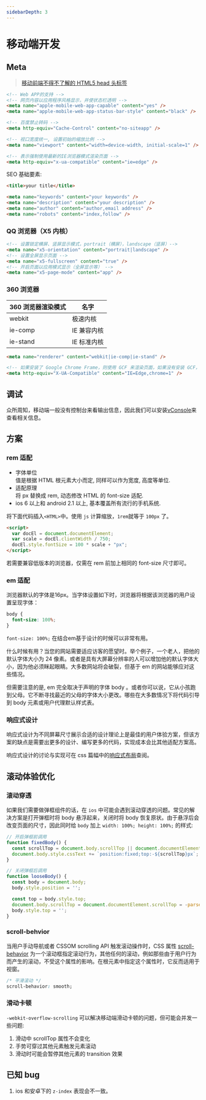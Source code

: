 ```yaml
---
sidebarDepth: 3
---
```


# 移动端开发

## Meta

> [移动前端不得不了解的 HTML5 head 头标签](https://www.html.cn/archives/6410)

```html
<!-- Web APP的支持 -->
<!-- 网页内容以应用程序风格显示，并使状态栏透明 -->
<meta name="apple-mobile-web-app-capable" content="yes" />
<meta name="apple-mobile-web-app-status-bar-style" content="black" />

<!-- 百度禁止转码 -->
<meta http-equiv="Cache-Control" content="no-siteapp" />

<!-- 视口宽度统一, 设置初始的缩放比例 -->
<meta name="viewport" content="width=device-width, initial-scale=1" />

<!-- 表示强制使用最新的IE浏览器模式渲染页面 -->
<meta http-equiv="x-ua-compatible" content="ie=edge" />
```

SEO 基础要素:

```html
<title>your title</title>

<meta name="keywords" content="your keywords" />
<meta name="description" content="your description" />
<meta name="author" content="author,email address" />
<meta name="robots" content="index,follow" />
```

### QQ 浏览器（X5 内核）

```html
<!-- 设置锁定横屏、竖屏显示模式，portrait（横屏），landscape（竖屏）-->
<meta name="x5-orientation" content="portrait|landscape" />
<!-- 设置全屏显示页面 -->
<meta name="x5-fullscreen" content="true" />
<!-- 开启页面以应用模式显示（全屏显示等） -->
<meta name="x5-page-mode" content="app" />
```

### 360 浏览器

| 360 浏览器渲染模式 | 名字        |
| ------------------ | ----------- |
| webkit             | 极速内核    |
| ie-comp            | IE 兼容内核 |
| ie-stand           | IE 标准内核 |

```html
<meta name="renderer" content="webkit|ie-comp|ie-stand" />

<!-- 如果安装了 Google Chrome Frame，则使用 GCF 来渲染页面，如果没有安装 GCF，则使用最高版本的 IE 内核进行渲染。 -->
<meta http-equiv="X-UA-Compatible" content="IE=Edge,chrome=1" />
```

## 调试

众所周知，移动端一般没有控制台来看输出信息，因此我们可以安装[vConsole](https://github.com/Tencent/vConsole)来查看相关信息。

## 方案

### rem 适配

- 字体单位  
  值是根据 HTML 根元素大小而定, 同样可以作为宽度, 高度等单位.
- 适配原理  
  将 px 替换成 rem, 动态修改 HTML 的 font-size 适配.
- ios 6 以上和 android 2.1 以上, 基本覆盖所有流行的手机系统.

将下面代码插入`<HTML>`中。使用 `js` 计算缩放，`1rem`就等于 `100px` 了。

```html
<script>
  var docEl = document.documentElement;
  var scale = docEl.clientWidth / 750;
  docEl.style.fontSize = 100 * scale + "px";
</script>
```

若需要兼容低版本的浏览器，仅需在 rem 前加上相同的 font-size 尺寸即可。

### em 适配

浏览器默认的字体是16px。当字体设置如下时，浏览器将根据该浏览器的用户设置呈现字体：

``` css
body {
  font-size: 100%;
}
```

`font-size: 100%;` 在结合em基于设计的时候可以非常有用。

什么时候有用？当您的网站需要适应访客的愿望时。举个例子，一个老人，把他的默认字体大小为 24 像素。或者是具有大屏幕分辨率的人可以增加他的默认字体大小，因为他必须眯起眼睛。大多数网站将会破裂，但基于 em 的网站能够应对这些情况。

但需要注意的是, em 完全取决于声明的字体 body 。或者你可以说，它从小孩跑到父母。它不断寻找最近的父母的字体大小更改。哪些在大多数情况下将代码引导到 body 元素或用户代理默认样式表。

### 响应式设计

响应式设计为不同屏幕尺寸展示合适的设计理论上是最佳的用户体验方案，但该方案的缺点是需要出更多的设计、编写更多的代码，实现成本会比其他适配方案高。

响应式设计的讨论与实现可在 css 篇幅中的[响应式布局](../css/README.md#响应式布局)查阅。

## 滚动体验优化

### 滚动穿透

如果我们需要做弹框组件的话，在 `ios` 中可能会遇到滚动穿透的问题。常见的解决方案是打开弹框时将 body 悬浮起来，关闭时将 body 恢复原状。由于悬浮后会改变页面的尺寸，因此同时给 `body` 加上 `width: 100%; height: 100%;` 的样式:

``` js
// 开启弹框前调用
function fixedBody() {
  const scrollTop = document.body.scrollTop || document.documentElement.scrollTop;
  document.body.style.cssText += `position:fixed;top:-${scrollTop}px`;
}

// 关闭弹框后调用
function looseBody() {
  const body = document.body;
  body.style.position = '';

  const top = body.style.top;
  document.body.scrollTop = document.documentElement.scrollTop = -parseInt(top);
  body.style.top = '';
}

```

### scroll-behvior

当用户手动导航或者 CSSOM scrolling API 触发滚动操作时，CSS 属性 [scroll-behavior](https://developer.mozilla.org/zh-CN/docs/Web/CSS/scroll-behavior) 为一个滚动框指定滚动行为，其他任何的滚动，例如那些由于用户行为而产生的滚动，不受这个属性的影响。在根元素中指定这个属性时，它反而适用于视窗。

``` css
/* 平滑滚动 */
scroll-behavior: smooth;
```

### 滑动卡顿

`-webkit-overflow-scrolling` 可以解决移动端滑动卡顿的问题，但可能会并发一些问题:

1. 滑动中 scrollTop 属性不会变化
2. 手势可穿过其他元素触发元素滚动
3. 滑动时可能会暂停其他元素的 transition 效果

## 已知 bug

1. ios 和安卓下的 `z-index` 表现会不一致。

